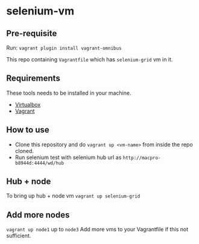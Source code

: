 selenium-vm
===========

## Pre-requisite

Run: 
`vagrant plugin install vagrant-omnibus`

This repo containing `Vagrantfile` which has `selenium-grid` vm in it.

## Requirements
These tools needs to be installed in your machine. 
- [Virtualbox](https://www.virtualbox.org)
- [Vagrant](http://www.vagrantup.com/)

## How to use

- Clone this repository and do `vagrant up <vm-name>` from inside the repo cloned.
- Run selenium test with selenium hub url as `http://macpro-b8944d:4444/wd/hub`

## Hub + node
To bring up hub + node vm `vagrant up selenium-grid`

## Add more nodes
`vagrant up node1` up to `node3`
Add more vms to your Vagrantfile if this not sufficient.
